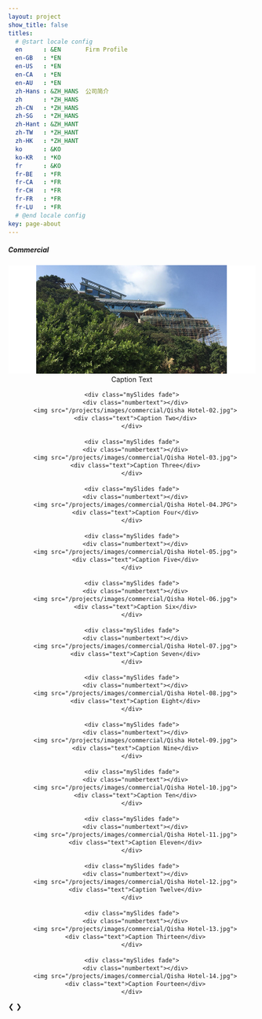 ```yaml
---
layout: project
show_title: false
titles:
  # @start locale config
  en      : &EN       Firm Profile
  en-GB   : *EN
  en-US   : *EN
  en-CA   : *EN
  en-AU   : *EN
  zh-Hans : &ZH_HANS  公司简介
  zh      : *ZH_HANS
  zh-CN   : *ZH_HANS
  zh-SG   : *ZH_HANS
  zh-Hant : &ZH_HANT
  zh-TW   : *ZH_HANT
  zh-HK   : *ZH_HANT
  ko      : &KO      
  ko-KR   : *KO
  fr      : &KO
  fr-BE   : *FR
  fr-CA   : *FR
  fr-CH   : *FR
  fr-FR   : *FR
  fr-LU   : *FR
  # @end locale config
key: page-about
---
```

##### Commercial

  <div class="slideshow-container">
  <center>
    <div class="mySlides fade">
      <div class="numbertext"></div>
      <img src="/projects/images/commercial/Qisha Hotel-01.jpg">
      <div class="text">Caption Text</div>
    </div>

    <div class="mySlides fade">
      <div class="numbertext"></div>
      <img src="/projects/images/commercial/Qisha Hotel-02.jpg">
      <div class="text">Caption Two</div>
    </div>

    <div class="mySlides fade">
      <div class="numbertext"></div>
      <img src="/projects/images/commercial/Qisha Hotel-03.jpg">
      <div class="text">Caption Three</div>
    </div>

    <div class="mySlides fade">
      <div class="numbertext"></div>
      <img src="/projects/images/commercial/Qisha Hotel-04.JPG">
      <div class="text">Caption Four</div>
    </div>

    <div class="mySlides fade">
      <div class="numbertext"></div>
      <img src="/projects/images/commercial/Qisha Hotel-05.jpg">
      <div class="text">Caption Five</div>
    </div>

    <div class="mySlides fade">
      <div class="numbertext"></div>
      <img src="/projects/images/commercial/Qisha Hotel-06.jpg">
      <div class="text">Caption Six</div>
    </div>
    
    <div class="mySlides fade">
      <div class="numbertext"></div>
      <img src="/projects/images/commercial/Qisha Hotel-07.jpg">
      <div class="text">Caption Seven</div>
    </div>

    <div class="mySlides fade">
      <div class="numbertext"></div>
      <img src="/projects/images/commercial/Qisha Hotel-08.jpg">
      <div class="text">Caption Eight</div>
    </div>

    <div class="mySlides fade">
      <div class="numbertext"></div>
      <img src="/projects/images/commercial/Qisha Hotel-09.jpg">
      <div class="text">Caption Nine</div>
    </div>

    <div class="mySlides fade">
      <div class="numbertext"></div>
      <img src="/projects/images/commercial/Qisha Hotel-10.jpg">
      <div class="text">Caption Ten</div>
    </div>

    <div class="mySlides fade">
      <div class="numbertext"></div>
      <img src="/projects/images/commercial/Qisha Hotel-11.jpg">
      <div class="text">Caption Eleven</div>
    </div>

    <div class="mySlides fade">
      <div class="numbertext"></div>
      <img src="/projects/images/commercial/Qisha Hotel-12.jpg">
      <div class="text">Caption Twelve</div>
    </div>

    <div class="mySlides fade">
      <div class="numbertext"></div>
      <img src="/projects/images/commercial/Qisha Hotel-13.jpg">
      <div class="text">Caption Thirteen</div>
    </div>

    <div class="mySlides fade">
      <div class="numbertext"></div>
      <img src="/projects/images/commercial/Qisha Hotel-14.jpg">
      <div class="text">Caption Fourteen</div>
    </div>

  </center>
  <a class="prev" onclick="plusSlides(-1)">&#10094;</a>
  <a class="next" onclick="plusSlides(1)">&#10095;</a>

  </div>
  <br>

  <div style="text-align:center">
    
  </div>

  <script>
  var slideIndex = 1;
  showSlides(slideIndex);

  function plusSlides(n) {
    showSlides(slideIndex += n);
  }

  function currentSlide(n) {
    showSlides(slideIndex = n);
  }

  function showSlides(n) {
    var i;
    var slides = document.getElementsByClassName("mySlides");
    var dots = document.getElementsByClassName("dot");
    if (n > slides.length) {slideIndex = 1}    
    if (n < 1) {slideIndex = slides.length}
    for (i = 0; i < slides.length; i++) {
        slides[i].style.display = "none";  
    }
    for (i = 0; i < dots.length; i++) {
        dots[i].className = dots[i].className.replace(" active", "");
    }
    slides[slideIndex-1].style.display = "block";  
    dots[slideIndex-1].className += " active";
  }
  </script>
